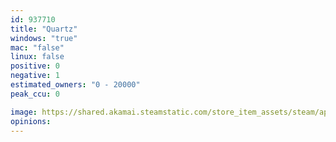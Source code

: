 ```yaml
---
id: 937710
title: "Quartz"
windows: "true"
mac: "false"
linux: false
positive: 0
negative: 1
estimated_owners: "0 - 20000"
peak_ccu: 0

image: https://shared.akamai.steamstatic.com/store_item_assets/steam/apps/937710/header.jpg?t=1664179749
opinions:
---
```

